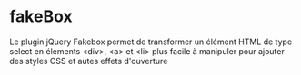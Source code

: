fakeBox
=======

Le plugin jQuery Fakebox permet de transformer un élément HTML de type select en élements &lt;div>, &lt;a> et &lt;li> plus facile à manipuler pour ajouter des styles CSS et autes effets d'ouverture
